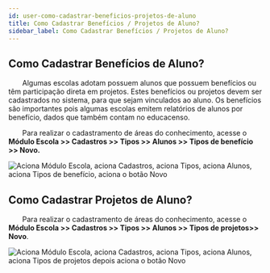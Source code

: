 ```yaml
---
id: user-como-cadastrar-beneficios-projetos-de-aluno
title: Como Cadastrar Benefícios / Projetos de Aluno?
sidebar_label: Como Cadastrar Benefícios / Projetos de Aluno?
---
```


<div id="main-content-access">

## Como Cadastrar Benefícios de Aluno?


</div>

&nbsp;&nbsp;&nbsp;&nbsp;&nbsp;&nbsp;&nbsp;Algumas escolas adotam possuem alunos que possuem benefícios ou têm participação direta em projetos. Estes benefícios ou projetos devem ser cadastrados no sistema, para que sejam vinculados ao aluno. Os benefícios são importantes pois algumas escolas emitem relatórios de alunos por benefício, dados que também contam no educacenso.

&nbsp;&nbsp;&nbsp;&nbsp;&nbsp;&nbsp;&nbsp;Para realizar o cadastramento de áreas do conhecimento, acesse o **Módulo Escola >> Cadastros >> Tipos >> Alunos >> Tipos de benefício >> Novo.**


![Aciona Módulo Escola, aciona Cadastros, aciona Tipos, aciona Alunos, aciona Tipos de benefício, aciona o botão Novo](/img/user-docs/cadastrar_tipo_de_beneficio.gif)

## Como Cadastrar Projetos de Aluno?

&nbsp;&nbsp;&nbsp;&nbsp;&nbsp;&nbsp;&nbsp;Para realizar o cadastramento de áreas do conhecimento, acesse o **Módulo Escola >> Cadastros >> Tipos >> Alunos >> Tipos de projetos>> Novo**.

![Aciona Módulo Escola, aciona Cadastros, aciona Tipos, aciona Alunos, aciona Tipos de projetos depois aciona o botão Novo](/img/user-docs/cadastrar_tipo_projetos.gif)
